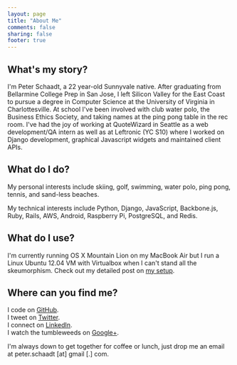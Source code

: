 ```yaml
---
layout: page
title: "About Me"
comments: false
sharing: false
footer: true
---
```


## What's my story?

I'm Peter Schaadt, a 22 year-old Sunnyvale native. After graduating from Bellarmine College Prep in San Jose, I left Silicon Valley for the East Coast to pursue a degree in Computer Science at the University of Virginia in Charlottesville. At school I've been involved with club water polo, the Business Ethics Society, and taking names at the ping pong table in the rec room. I've had the joy of working at QuoteWizard in Seattle as a web development/QA intern as well as at Leftronic (YC S10) where I worked on Django development, graphical Javascript widgets and maintained client APIs.

## What do I do?

My personal interests include skiing, golf, swimming, water polo, ping pong, tennis, and sand-less beaches.

My technical interests include Python, Django, JavaScript, Backbone.js, Ruby, Rails, AWS, Android, Raspberry Pi, PostgreSQL, and Redis.

## What do I use?

I'm currently running OS X Mountain Lion on my MacBook Air but I run a Linux Ubuntu 12.04 VM with Virtualbox when I can't stand all the skeumorphism. Check out my detailed post on [my setup](/blog/2012/03/26/my-setup/).

## Where can you find me?

I code on [GitHub](https://github.com/peterfschaadt).  
I tweet on [Twitter](https://twitter.com/peterschaadt).  
I connect on [LinkedIn](https://www.linkedin.com/profile/view?id=93642736).  
I watch the tumbleweeds on [Google+](https://plus.google.com/106197844179274757910/posts).  

I'm always down to get together for coffee or lunch, just drop me an email at peter.schaadt [at] gmail [.] com.
